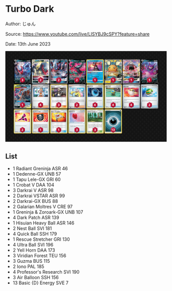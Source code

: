 # Turbo Dark

Author: じゅん

Source: <https://www.youtube.com/live/LISYBJ9cSPY?feature=share>

Date: 13th June 2023

![decklist](../../images/PAL/Turbo%20Dark/2-%20Turbo%20Dark.png)

## List

* 1 Radiant Greninja ASR 46
* 1 Dedenne-GX UNB 57
* 1 Tapu Lele-GX GRI 60
* 1 Crobat V DAA 104
* 3 Darkrai V ASR 98
* 2 Darkrai VSTAR ASR 99
* 2 Darkrai-GX BUS 88
* 2 Galarian Moltres V CRE 97
* 1 Greninja & Zoroark-GX UNB 107
* 4 Dark Patch ASR 139
* 1 Hisuian Heavy Ball ASR 146
* 2 Nest Ball SVI 181
* 4 Quick Ball SSH 179
* 1 Rescue Stretcher GRI 130
* 4 Ultra Ball SVI 196
* 2 Yell Horn DAA 173
* 3 Viridian Forest TEU 156
* 3 Guzma BUS 115
* 2 Iono PAL 185
* 4 Professor's Research SVI 190
* 3 Air Balloon SSH 156
* 13 Basic {D} Energy SVE 7

